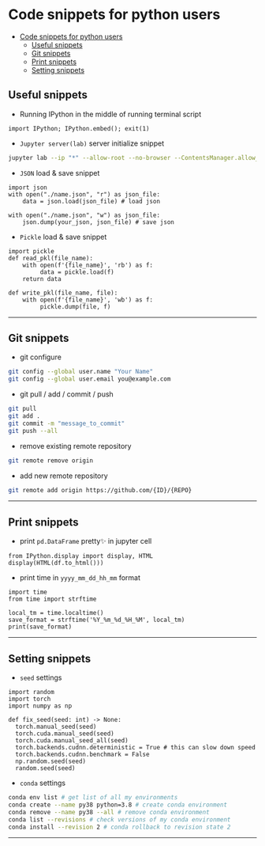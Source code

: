 # Code snippets for python users

- [Code snippets for python users](#code-snippets-for-python-users)
  * [Useful snippets](#useful-snippets)
  * [Git snippets](#git-snippets)
  * [Print snippets](#print-snippets)
  * [Setting snippets](#setting-snippets)

## Useful snippets
-  Running IPython in the middle of running terminal script
```python3
import IPython; IPython.embed(); exit(1)
```

- `Jupyter server(lab)` server initialize snippet
```bash
jupyter lab --ip "*" --allow-root --no-browser --ContentsManager.allow_hidden=True
```

- `JSON` load & save snippet
```python3
import json
with open("./name.json", "r") as json_file:
    data = json.load(json_file) # load json

with open("./name.json", "w") as json_file:
    json.dump(your_json, json_file) # save json
```

- `Pickle` load & save snippet
```python3
import pickle
def read_pkl(file_name):
    with open(f'{file_name}', 'rb') as f:
         data = pickle.load(f)
    return data

def write_pkl(file_name, file):
    with open(f'{file_name}', 'wb') as f:
         pickle.dump(file, f)
```
---

## Git snippets
- git configure
```bash
git config --global user.name "Your Name"
git config --global user.email you@example.com
```
-  git pull / add / commit / push
```bash
git pull
git add .
git commit -m "message_to_commit"
git push --all
```
-  remove existing remote repository
```bash
git remote remove origin
```
-  add new remote repository
```bash
git remote add origin https://github.com/{ID}/{REPO}
```
---

## Print snippets
- print `pd.DataFrame` pretty✨ in jupyter cell
```python3
from IPython.display import display, HTML
display(HTML(df.to_html()))
```

- print time in `yyyy_mm_dd_hh_mm` format
```python3
import time
from time import strftime

local_tm = time.localtime()
save_format = strftime('%Y_%m_%d_%H_%M', local_tm)
print(save_format)
```

---

## Setting snippets
- `seed` settings
```python3
import random
import torch
import numpy as np

def fix_seed(seed: int) -> None:
  torch.manual_seed(seed)
  torch.cuda.manual_seed(seed)
  torch.cuda.manual_seed_all(seed)
  torch.backends.cudnn.deterministic = True # this can slow down speed
  torch.backends.cudnn.benchmark = False
  np.random.seed(seed)
  random.seed(seed)
```

- `conda` settings
```bash
conda env list # get list of all my environments
conda create --name py38 python=3.8 # create conda environment
conda remove --name py38 --all # remove conda environment
conda list --revisions # check versions of my conda environment
conda install --revision 2 # conda rollback to revision state 2
```
---
